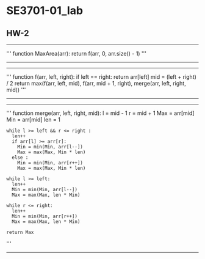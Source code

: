 # SE3701-01_lab
## HW-2

***

'''
function MaxArea(arr):
    return f(arr, 0, arr.size() - 1)
'''

***

***

'''
function f(arr, left, right):
    if left == right:
      return arr[left]
  mid = (left + right) / 2
  return max(f(arr, left, mid), f(arr, mid + 1, right), merge(arr, left, right, mid))
'''

***

***

'''
function merge(arr, left, right, mid):
    l = mid - 1
    r = mid + 1
    Max = arr[mid]
    Min = arr[mid]
    len = 1

    while l >= left && r <= right :
      len++
      if arr[l] >= arr[r]:
        Min = min(Min, arr[l--])
        Max = max(Max, Min * len)
      else :
        Min = min(Min, arr[r++])
        Max = max(Max, Min * len)

    while l >= left:
      len++
      Min = min(Min, arr[l--])
      Max = max(Max, len * Min)

    while r <= right:
      len++
      Min = min(Min, arr[r++])
      Max = max(Max, len * Min)

    return Max
'''
      
***
